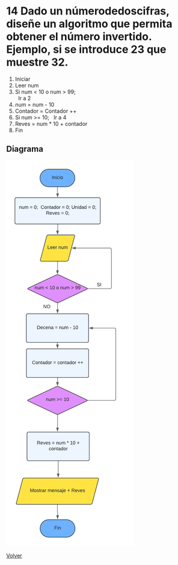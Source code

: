 # 14  Dado un númerodedoscifras, diseñe un algoritmo que permita obtener el número invertido. Ejemplo, si se introduce 23 que muestre 32.
1. Iniciar
2. Leer num
3. Si num < 10 o num > 99;<br>
&nbsp;&nbsp;Ir a 2
4. num = num - 10
5. Contador = Contador ++
6. Si num >= 10;
&nbsp;&nbsp;Ir a 4
7. Reves = num * 10 + contador
8. Fin

## Diagrama
<img src=img/Act14.png>

<a href=README.md > Volver </a>
